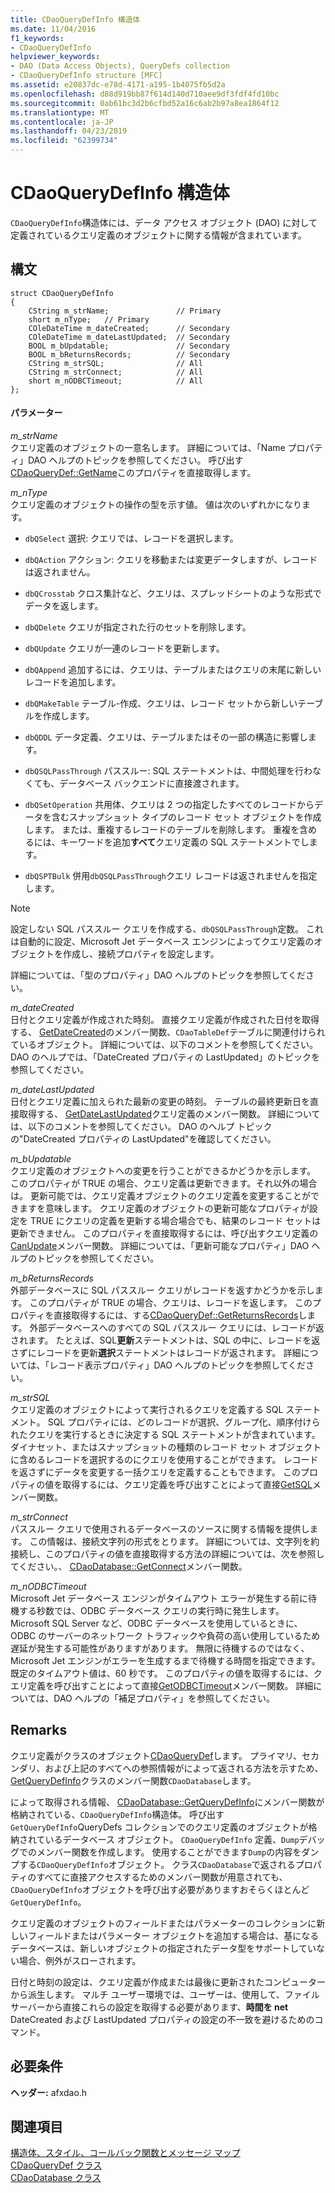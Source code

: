 ```yaml
---
title: CDaoQueryDefInfo 構造体
ms.date: 11/04/2016
f1_keywords:
- CDaoQueryDefInfo
helpviewer_keywords:
- DAO (Data Access Objects), QueryDefs collection
- CDaoQueryDefInfo structure [MFC]
ms.assetid: e20837dc-e78d-4171-a195-1b4075fb5d2a
ms.openlocfilehash: d88d919bb87f614d140d710aee9df3fdf4fd10bc
ms.sourcegitcommit: 0ab61bc3d2b6cfbd52a16c6ab2b97a8ea1864f12
ms.translationtype: MT
ms.contentlocale: ja-JP
ms.lasthandoff: 04/23/2019
ms.locfileid: "62399734"
---
```

# <a name="cdaoquerydefinfo-structure"></a>CDaoQueryDefInfo 構造体

`CDaoQueryDefInfo`構造体には、データ アクセス オブジェクト (DAO) に対して定義されているクエリ定義のオブジェクトに関する情報が含まれています。

## <a name="syntax"></a>構文

```
struct CDaoQueryDefInfo
{
    CString m_strName;               // Primary
    short m_nType;   // Primary
    COleDateTime m_dateCreated;      // Secondary
    COleDateTime m_dateLastUpdated;  // Secondary
    BOOL m_bUpdatable;               // Secondary
    BOOL m_bReturnsRecords;          // Secondary
    CString m_strSQL;                // All
    CString m_strConnect;            // All
    short m_nODBCTimeout;            // All
};
```

#### <a name="parameters"></a>パラメーター

*m_strName*<br/>
クエリ定義のオブジェクトの一意名します。 詳細については、「Name プロパティ」DAO ヘルプのトピックを参照してください。 呼び出す[CDaoQueryDef::GetName](../../mfc/reference/cdaoquerydef-class.md#getname)このプロパティを直接取得します。

*m_nType*<br/>
クエリ定義のオブジェクトの操作の型を示す値。 値は次のいずれかになります。

- `dbQSelect` 選択: クエリでは、レコードを選択します。

- `dbQAction` アクション: クエリを移動または変更データしますが、レコードは返されません。

- `dbQCrosstab` クロス集計など、クエリは、スプレッドシートのような形式でデータを返します。

- `dbQDelete` クエリが指定された行のセットを削除します。

- `dbQUpdate` クエリが一連のレコードを更新します。

- `dbQAppend` 追加するには、クエリは、テーブルまたはクエリの末尾に新しいレコードを追加します。

- `dbQMakeTable` テーブル-作成、クエリは、レコード セットから新しいテーブルを作成します。

- `dbQDDL` データ定義、クエリは、テーブルまたはその一部の構造に影響します。

- `dbQSQLPassThrough` パススルー: SQL ステートメントは、中間処理を行わなくても、データベース バックエンドに直接渡されます。

- `dbQSetOperation` 共用体、クエリは 2 つの指定したすべてのレコードからデータを含むスナップショット タイプのレコード セット オブジェクトを作成します。 または、重複するレコードのテーブルを削除します。 重複を含めるには、キーワードを追加**すべて**クエリ定義の SQL ステートメントでします。

- `dbQSPTBulk` 併用`dbQSQLPassThrough`クエリ レコードは返されませんを指定します。

> [!NOTE]
>  設定しない SQL パススルー クエリを作成する、`dbQSQLPassThrough`定数。 これは自動的に設定、Microsoft Jet データベース エンジンによってクエリ定義のオブジェクトを作成し、接続プロパティを設定します。

詳細については、「型のプロパティ」DAO ヘルプのトピックを参照してください。

*m_dateCreated*<br/>
日付とクエリ定義が作成された時刻。 直接クエリ定義が作成された日付を取得する、 [GetDateCreated](../../mfc/reference/cdaotabledef-class.md#getdatecreated)のメンバー関数、`CDaoTableDef`テーブルに関連付けられているオブジェクト。 詳細については、以下のコメントを参照してください。 DAO のヘルプでは、「DateCreated プロパティの LastUpdated」のトピックを参照してください。

*m_dateLastUpdated*<br/>
日付とクエリ定義に加えられた最新の変更の時刻。 テーブルの最終更新日を直接取得する、 [GetDateLastUpdated](../../mfc/reference/cdaoquerydef-class.md#getdatelastupdated)クエリ定義のメンバー関数。 詳細については、以下のコメントを参照してください。 DAO のヘルプ トピックの"DateCreated プロパティの LastUpdated"を確認してください。

*m_bUpdatable*<br/>
クエリ定義のオブジェクトへの変更を行うことができるかどうかを示します。 このプロパティが TRUE の場合、クエリ定義は更新できます。それ以外の場合は。 更新可能では、クエリ定義オブジェクトのクエリ定義を変更することができますを意味します。 クエリ定義のオブジェクトの更新可能なプロパティが設定を TRUE にクエリの定義を更新する場合場合でも、結果のレコード セットは更新できません。 このプロパティを直接取得するには、呼び出すクエリ定義の[CanUpdate](../../mfc/reference/cdaoquerydef-class.md#canupdate)メンバー関数。 詳細については、「更新可能なプロパティ」DAO ヘルプのトピックを参照してください。

*m_bReturnsRecords*<br/>
外部データベースに SQL パススルー クエリがレコードを返すかどうかを示します。 このプロパティが TRUE の場合、クエリは、レコードを返します。 このプロパティを直接取得するには、する[CDaoQueryDef::GetReturnsRecords](../../mfc/reference/cdaoquerydef-class.md#getreturnsrecords)します。 外部データベースへのすべての SQL パススルー クエリには、レコードが返されます。 たとえば、SQL**更新**ステートメントは、SQL の中に、レコードを返さずにレコードを更新**選択**ステートメントはレコードが返されます。 詳細については、「レコード表示プロパティ」DAO ヘルプのトピックを参照してください。

*m_strSQL*<br/>
クエリ定義のオブジェクトによって実行されるクエリを定義する SQL ステートメント。 SQL プロパティには、どのレコードが選択、グループ化、順序付けられたクエリを実行するときに決定する SQL ステートメントが含まれています。 ダイナセット、またはスナップショットの種類のレコード セット オブジェクトに含めるレコードを選択するのにクエリを使用することができます。 レコードを返さずにデータを変更する一括クエリを定義することもできます。 このプロパティの値を取得するには、クエリ定義を呼び出すことによって直接[GetSQL](../../mfc/reference/cdaoquerydef-class.md#getsql)メンバー関数。

*m_strConnect*<br/>
パススルー クエリで使用されるデータベースのソースに関する情報を提供します。 この情報は、接続文字列の形式をとります。 詳細については、文字列を約接続し、このプロパティの値を直接取得する方法の詳細については、次を参照してください。、 [CDaoDatabase::GetConnect](../../mfc/reference/cdaodatabase-class.md#getconnect)メンバー関数。

*m_nODBCTimeout*<br/>
Microsoft Jet データベース エンジンがタイムアウト エラーが発生する前に待機する秒数では、ODBC データベース クエリの実行時に発生します。 Microsoft SQL Server など、ODBC データベースを使用しているときに、ODBC のサーバーのネットワーク トラフィックや負荷の高い使用しているため遅延が発生する可能性がありますがあります。 無限に待機するのではなく、Microsoft Jet エンジンがエラーを生成するまで待機する時間を指定できます。 既定のタイムアウト値は、60 秒です。 このプロパティの値を取得するには、クエリ定義を呼び出すことによって直接[GetODBCTimeout](../../mfc/reference/cdaoquerydef-class.md#getodbctimeout)メンバー関数。 詳細については、DAO ヘルプの「補足プロパティ」を参照してください。

## <a name="remarks"></a>Remarks

クエリ定義がクラスのオブジェクト[CDaoQueryDef](../../mfc/reference/cdaoquerydef-class.md)します。 プライマリ、セカンダリ、および上記のすべてへの参照情報がによって返される方法を示すため、 [GetQueryDefInfo](../../mfc/reference/cdaodatabase-class.md#getquerydefinfo)クラスのメンバー関数`CDaoDatabase`します。

によって取得される情報、 [CDaoDatabase::GetQueryDefInfo](../../mfc/reference/cdaodatabase-class.md#getquerydefinfo)にメンバー関数が格納されている、`CDaoQueryDefInfo`構造体。 呼び出す`GetQueryDefInfo`QueryDefs コレクションでのクエリ定義のオブジェクトが格納されているデータベース オブジェクト。 `CDaoQueryDefInfo` 定義、`Dump`デバッグでのメンバー関数を作成します。 使用することができます`Dump`の内容をダンプする`CDaoQueryDefInfo`オブジェクト。 クラス`CDaoDatabase`で返されるプロパティのすべてに直接アクセスするためのメンバー関数が用意されても、`CDaoQueryDefInfo`オブジェクトを呼び出す必要がありますおそらくほとんど`GetQueryDefInfo`。

クエリ定義のオブジェクトのフィールドまたはパラメーターのコレクションに新しいフィールドまたはパラメーター オブジェクトを追加する場合は、基になるデータベースは、新しいオブジェクトの指定されたデータ型をサポートしていない場合、例外がスローされます。

日付と時刻の設定は、クエリ定義が作成または最後に更新されたコンピューターから派生します。 マルチ ユーザー環境では、ユーザーは、使用して、ファイル サーバーから直接これらの設定を取得する必要があります、**時間を net** DateCreated および LastUpdated プロパティの設定の不一致を避けるためのコマンド。

## <a name="requirements"></a>必要条件

**ヘッダー:** afxdao.h

## <a name="see-also"></a>関連項目

[構造体、スタイル、コールバック関数とメッセージ マップ](../../mfc/reference/structures-styles-callbacks-and-message-maps.md)<br/>
[CDaoQueryDef クラス](../../mfc/reference/cdaoquerydef-class.md)<br/>
[CDaoDatabase クラス](../../mfc/reference/cdaodatabase-class.md)

